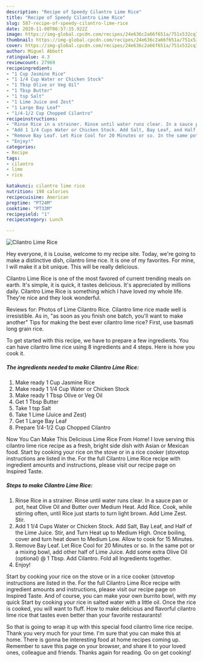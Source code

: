 ```yaml
---
description: "Recipe of Speedy Cilantro Lime Rice"
title: "Recipe of Speedy Cilantro Lime Rice"
slug: 587-recipe-of-speedy-cilantro-lime-rice
date: 2020-11-08T06:57:15.922Z
image: https://img-global.cpcdn.com/recipes/24e636c2a66f651a/751x532cq70/cilantro-lime-rice-recipe-main-photo.jpg
thumbnail: https://img-global.cpcdn.com/recipes/24e636c2a66f651a/751x532cq70/cilantro-lime-rice-recipe-main-photo.jpg
cover: https://img-global.cpcdn.com/recipes/24e636c2a66f651a/751x532cq70/cilantro-lime-rice-recipe-main-photo.jpg
author: Miguel Abbott
ratingvalue: 4.3
reviewcount: 27969
recipeingredient:
- "1 Cup Jasmine Rice"
- "1 1/4 Cup Water or Chicken Stock"
- "1 Tbsp Olive or Veg Oil"
- "1 Tbsp Butter"
- "1 tsp Salt"
- "1 Lime Juice and Zest"
- "1 Large Bay Leaf"
- "1/4-1/2 Cup Chopped Cilantro"
recipeinstructions:
- "Rinse Rice in a strainer. Rinse until water runs clear. In a sauce pan or pot, heat Olive Oil and Butter over Medium Heat. Add Rice. Cook, while stirring often, until Rice just starts to turn light brown. Add Lime Zest. Stir."
- "Add 1 1/4 Cups Water or Chicken Stock. Add Salt, Bay Leaf, and Half of the Lime Juice. Stir, and Turn Heat up to Medium High. Once boiling, cover and turn heat down to Medium Low. Allow to cook for 15 Minutes."
- "Remove Bay Leaf. Let Rice Cool for 20 Minutes or so. In the same pot or a mixing bowl, add other half of Lime Juice. Add some extra Olive Oil (optional) @ 1 Tbsp. Add Cilantro. Fold all Ingredients together."
- "Enjoy!"
categories:
- Recipe
tags:
- cilantro
- lime
- rice

katakunci: cilantro lime rice 
nutrition: 198 calories
recipecuisine: American
preptime: "PT24M"
cooktime: "PT33M"
recipeyield: "1"
recipecategory: Lunch

---
```



![Cilantro Lime Rice](https://img-global.cpcdn.com/recipes/24e636c2a66f651a/751x532cq70/cilantro-lime-rice-recipe-main-photo.jpg)

Hey everyone, it is Louise, welcome to my recipe site. Today, we're going to make a distinctive dish, cilantro lime rice. It is one of my favorites. For mine, I will make it a bit unique. This will be really delicious.

Cilantro Lime Rice is one of the most favored of current trending meals on earth. It's simple, it is quick, it tastes delicious. It's appreciated by millions daily. Cilantro Lime Rice is something which I have loved my whole life. They're nice and they look wonderful.

Reviews for: Photos of Lime Cilantro Rice. Cilantro lime rice made well is irresistible. As in, &#34;as soon as you finish one batch, you&#39;ll want to make another&#34; Tips for making the best ever cilantro lime rice? First, use basmati long grain rice.


To get started with this recipe, we have to prepare a few ingredients. You can have cilantro lime rice using 8 ingredients and 4 steps. Here is how you cook it.

<!--inarticleads1-->

##### The ingredients needed to make Cilantro Lime Rice:

1. Make ready 1 Cup Jasmine Rice
1. Make ready 1 1/4 Cup Water or Chicken Stock
1. Make ready 1 Tbsp Olive or Veg Oil
1. Get 1 Tbsp Butter
1. Take 1 tsp Salt
1. Take 1 Lime (Juice and Zest)
1. Get 1 Large Bay Leaf
1. Prepare 1/4-1/2 Cup Chopped Cilantro


Now You Can Make This Delicious Lime Rice From Home! I love serving this cilantro lime rice recipe as a fresh, bright side dish with Asian or Mexican food. Start by cooking your rice on the stove or in a rice cooker (stovetop instructions are listed in the. For the full Cilantro Lime Rice recipe with ingredient amounts and instructions, please visit our recipe page on Inspired Taste. 

<!--inarticleads2-->

##### Steps to make Cilantro Lime Rice:

1. Rinse Rice in a strainer. Rinse until water runs clear. In a sauce pan or pot, heat Olive Oil and Butter over Medium Heat. Add Rice. Cook, while stirring often, until Rice just starts to turn light brown. Add Lime Zest. Stir.
1. Add 1 1/4 Cups Water or Chicken Stock. Add Salt, Bay Leaf, and Half of the Lime Juice. Stir, and Turn Heat up to Medium High. Once boiling, cover and turn heat down to Medium Low. Allow to cook for 15 Minutes.
1. Remove Bay Leaf. Let Rice Cool for 20 Minutes or so. In the same pot or a mixing bowl, add other half of Lime Juice. Add some extra Olive Oil (optional) @ 1 Tbsp. Add Cilantro. Fold all Ingredients together.
1. Enjoy!


Start by cooking your rice on the stove or in a rice cooker (stovetop instructions are listed in the. For the full Cilantro Lime Rice recipe with ingredient amounts and instructions, please visit our recipe page on Inspired Taste. And of course, you can make your own burrito bowl, with my quick Start by cooking your rice in salted water with a little oil. Once the rice is cooked, you will want to fluff. How to make delicious and flavorful cilantro lime rice that tastes even better than your favorite restaurants! 

So that is going to wrap it up with this special food cilantro lime rice recipe. Thank you very much for your time. I'm sure that you can make this at home. There is gonna be interesting food at home recipes coming up. Remember to save this page on your browser, and share it to your loved ones, colleague and friends. Thanks again for reading. Go on get cooking!
